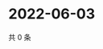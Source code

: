 # 2022-06-03

共 0 条

<!-- BEGIN WEIBO -->
<!-- 最后更新时间 Fri Jun 03 2022 05:14:42 GMT+0800 (China Standard Time) -->

<!-- END WEIBO -->
